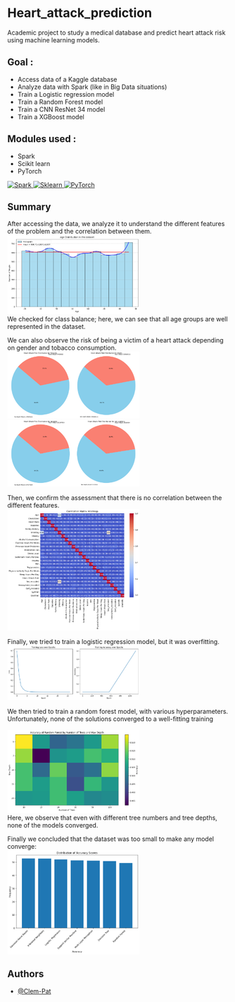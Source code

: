 # Heart_attack_prediction
Academic project to study a medical database and predict heart attack risk using machine learning models. 

## Goal : 
- Access data of a Kaggle database
- Analyze data with Spark (like in Big Data situations)
- Train a Logistic regression model
- Train a Random Forest model
- Train a CNN ResNet 34 model
- Train a XGBoost model 

## Modules used : 
- Spark
- Scikit learn
- PyTorch

<a href="https://spark.apache.org/" target="_blank" rel="noreferrer">
  <img src="https://upload.wikimedia.org/wikipedia/commons/f/f3/Apache_Spark_logo.svg" alt="Spark" width="50" height="50"/>
</a>

<a href="https://scikit-learn.org/stable/" target="_blank" rel="noreferrer">
  <img src="https://upload.wikimedia.org/wikipedia/commons/0/05/Scikit_learn_logo_small.svg" alt="Sklearn" width="50" height="50"/>
</a>

<a href="https://pytorch.org" target="_blank" rel="noreferrer">
  <img src="https://www.vectorlogo.zone/logos/pytorch/pytorch-icon.svg" alt="PyTorch" width="50" height="50"/>
</a>

## Summary

After accessing the data, we analyze it to understand the different features of the problem and the correlation between them. 
<br>
<img src="/Resources/output.png" alt="Age distribution in the dataset" width="300"/>
<br>
We checked for class balance; here, we can see that all age groups are well represented in the dataset. 

We can also observe the risk of being a victim of a heart attack depending on gender and tobacco consumption. 
<br>
<img src="/Resources/output1.png" alt="Heart attack risk depending on gender" width="300"/>
<img src="/Resources/output2.png" alt="Heart attack risk depending on tobacco consumption" width="300"/>
<br>

Then, we confirm the assessment that there is no correlation between the different features. 
<br>
<img src="/Resources/output3.png" alt="Heart attack risk depending on tobacco consumption" width="300"/>
<br>

Finally, we tried to train a logistic regression model, but it was overfitting. 
<br>
<img src="/Resources/output4.png" alt="Logistic regression model accuracy" width="300"/>
<br>

We then tried to train a random forest model, with various hyperparameters. Unfortunately, none of the solutions converged to a well-fitting training  
<br>
<img src="/Resources/output5.png" alt="Accuracy of random forest models" width="300"/>
<br>
Here, we observe that even with different tree numbers and tree depths, none of the models converged.

Finally we concluded that the dataset was too small to make any model converge: 
<br>
<img src="/Resources/output7.png" alt="Models accuracy" width="300"/>
<br>



## Authors

- [@Clem-Pat](https://www.github.com/Clem-Pat)
